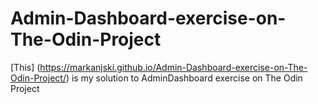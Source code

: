 # Admin-Dashboard-exercise-on-The-Odin-Project
[This] (https://markanjski.github.io/Admin-Dashboard-exercise-on-The-Odin-Project/) is my solution to AdminDashboard exercise on The Odin Project
